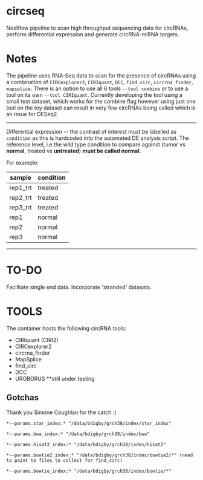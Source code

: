 # circseq
Nextflow pipeline to scan high throughput sequencing data for circRNAs, perform differential expression and generate circRNA-miRNA targets.

# Notes
The pipeline uses RNA-Seq data to scan for the presence of circRNAs using a combination of `CIRCexplorer2`, `CIRIquant`, `DCC`, `find_circ`, `circrna_finder`, `mapsplice`. There is an option to use all 6 tools `--tool combine` or to use a tool on its own `--tool CIRIquant`. Currently developing the tool using a small test dataset, which works for the combine flag however using just one tool on the toy dataset can result in very few circRNAs being called which is an issue for DESeq2.

***

Differential expression -- the contrast of interest must be labelled as `condition` as this is hardcoded into the automated DE analysis script. The reference level, i.e the wild type condition to compare against (tumor vs **normal**, treated vs **untreated**) **must be called normal**. 

For example:

| sample   	| condition 	|
|----------	|-----------	|
| rep1_trt 	| treated   	|
| rep2_trt 	| treated   	|
| rep3_trt 	| treated   	|
| rep1     	| normal    	|
| rep2     	| normal    	|
| rep3     	| normal    	|

***

# TO-DO
Facilitate single end data. 
Incorporate 'stranded' datasets.

# TOOLS
The container hosts the following circRNA tools:

- CIRIquant (CIRI2)
- CIRCexplorer2
- circrna_finder
- MapSplice
- find_circ
- DCC
- UROBORUS **still under testing

## Gotchas
Thank you Simone Coughlan for the catch :) 
```
*--params.star_index:* "/data/bdigby/grch38/index/star_index"

*--params.bwa_index:* "/data/bdigby/grch38/index/bwa"

*--params.hisat2_index:* "/data/bdigby/grch38/index/hisat2"

*--params.bowtie2_index:* "/data/bdigby/grch38/index/bowtie2/*" (need to point to files to collect for find_circ)

*--params.bowtie_index:* "/data/bdigby/grch38/index/bowtie/*" 
```

